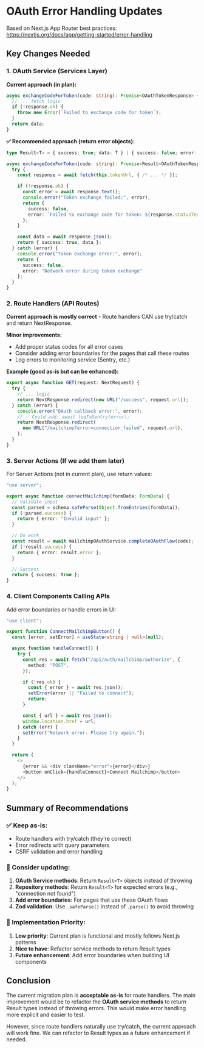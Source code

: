 # OAuth Error Handling Updates

Based on Next.js App Router best practices: https://nextjs.org/docs/app/getting-started/error-handling

## Key Changes Needed

### 1. OAuth Service (Services Layer)

**Current approach (in plan):**

```typescript
async exchangeCodeForToken(code: string): Promise<OAuthTokenResponse> {
  // ... fetch logic
  if (!response.ok) {
    throw new Error(`Failed to exchange code for token`);
  }
  return data;
}
```

**✅ Recommended approach (return error objects):**

```typescript
type Result<T> = { success: true; data: T } | { success: false; error: string };

async exchangeCodeForToken(code: string): Promise<Result<OAuthTokenResponse>> {
  try {
    const response = await fetch(this.tokenUrl, { /* ... */ });

    if (!response.ok) {
      const error = await response.text();
      console.error("Token exchange failed:", error);
      return {
        success: false,
        error: `Failed to exchange code for token: ${response.statusText}`
      };
    }

    const data = await response.json();
    return { success: true, data };
  } catch (error) {
    console.error("Token exchange error:", error);
    return {
      success: false,
      error: "Network error during token exchange"
    };
  }
}
```

### 2. Route Handlers (API Routes)

**Current approach is mostly correct** - Route handlers CAN use try/catch and return NextResponse.

**Minor improvements:**

- Add proper status codes for all error cases
- Consider adding error boundaries for the pages that call these routes
- Log errors to monitoring service (Sentry, etc.)

**Example (good as-is but can be enhanced):**

```typescript
export async function GET(request: NextRequest) {
  try {
    // ... logic
    return NextResponse.redirect(new URL("/success", request.url));
  } catch (error) {
    console.error("OAuth callback error:", error);
    // ✅ Could add: await logToSentry(error);
    return NextResponse.redirect(
      new URL("/mailchimp?error=connection_failed", request.url),
    );
  }
}
```

### 3. Server Actions (If we add them later)

For Server Actions (not in current plan), use return values:

```typescript
"use server";

export async function connectMailchimp(formData: FormData) {
  // Validate input
  const parsed = schema.safeParse(Object.fromEntries(formData));
  if (!parsed.success) {
    return { error: "Invalid input" };
  }

  // Do work
  const result = await mailchimpOAuthService.completeOAuthFlow(code);
  if (!result.success) {
    return { error: result.error };
  }

  // Success
  return { success: true };
}
```

### 4. Client Components Calling APIs

Add error boundaries or handle errors in UI:

```typescript
"use client";

export function ConnectMailchimpButton() {
  const [error, setError] = useState<string | null>(null);

  async function handleConnect() {
    try {
      const res = await fetch("/api/auth/mailchimp/authorize", {
        method: "POST",
      });

      if (!res.ok) {
        const { error } = await res.json();
        setError(error || "Failed to connect");
        return;
      }

      const { url } = await res.json();
      window.location.href = url;
    } catch (err) {
      setError("Network error. Please try again.");
    }
  }

  return (
    <>
      {error && <div className="error">{error}</div>}
      <button onClick={handleConnect}>Connect Mailchimp</button>
    </>
  );
}
```

## Summary of Recommendations

### ✅ Keep as-is:

- Route handlers with try/catch (they're correct)
- Error redirects with query parameters
- CSRF validation and error handling

### 🔄 Consider updating:

1. **OAuth Service methods**: Return `Result<T>` objects instead of throwing
2. **Repository methods**: Return `Result<T>` for expected errors (e.g., "connection not found")
3. **Add error boundaries**: For pages that use these OAuth flows
4. **Zod validation**: Use `.safeParse()` instead of `.parse()` to avoid throwing

### 📝 Implementation Priority:

1. **Low priority**: Current plan is functional and mostly follows Next.js patterns
2. **Nice to have**: Refactor service methods to return Result types
3. **Future enhancement**: Add error boundaries when building UI components

## Conclusion

The current migration plan is **acceptable as-is** for route handlers. The main improvement would be to refactor the **OAuth service methods** to return Result types instead of throwing errors. This would make error handling more explicit and easier to test.

However, since route handlers naturally use try/catch, the current approach will work fine. We can refactor to Result types as a future enhancement if needed.
